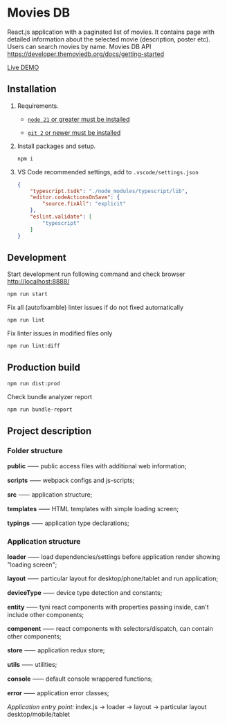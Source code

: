 # Movies DB

React.js application with a paginated list of movies. It contains page with detailed information about the selected movie (description, poster etc). Users can search movies by name.
Movies DB API <https://developer.themoviedb.org/docs/getting-started>

[Live DEMO](https://oleggnet.dev/cv/moviesdb/)

## Installation

1. Requirements.

    * [`node 21` or greater must be installed](https://nodejs.org/en/download)

    * [`git 2` or newer must be installed](https://git-scm.com/downloads)

1. Install packages and setup.

    ```sh
    npm i
    ```

1. VS Code recommended settings, add to `.vscode/settings.json`

    ```json
    {
        "typescript.tsdk": "./node_modules/typescript/lib",
        "editor.codeActionsOnSave": {
            "source.fixAll": "explicit"
        },
        "eslint.validate": [
            "typescript"
        ]
    }
    ```

## Development

Start development run following command and check browser <http://localhost:8888/>

```sh
npm run start
```

Fix all (autofixamble) linter issues if do not fixed automatically

```sh
npm run lint
```

Fix linter issues in modified files only

```sh
npm run lint:diff
```

## Production build

```sh
npm run dist:prod
```

Check bundle analyzer report

```sh
npm run bundle-report
```

## Project description

### Folder structure

**public** ⸺ public access files with additional web information;

**scripts** ⸺ webpack configs and js-scripts;

**src** ⸺ application structure;

**templates** ⸺ HTML templates with simple loading screen;

**typings** ⸺ application type declarations;

### Application structure

**loader** ⸺ load dependencies/settings before application render showing "loading screen";

**layout** ⸺ particular layout for desktop/phone/tablet and run application;

**deviceType** ⸺ device type detection and constants;

**entity** ⸺ tyni react components with properties passing inside, can't include other components;

**component** ⸺ react components with selectors/dispatch, can contain other components;

**store** ⸺ application redux store;

**utils** ⸺ utilities;

**console** ⸺ default console wrappered functions;

**error** ⸺ application error classes;

*Application entry point:* index.js -> loader -> layout -> particular layout desktop/mobile/tablet
